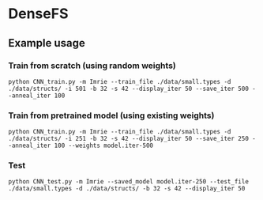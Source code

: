 # DenseFS

## Example usage

### Train from scratch (using random weights)
```
python CNN_train.py -m Imrie --train_file ./data/small.types -d ./data/structs/ -i 501 -b 32 -s 42 --display_iter 50 --save_iter 500 --anneal_iter 100
```

### Train from pretrained model (using existing weights)
```
python CNN_train.py -m Imrie --train_file ./data/small.types -d ./data/structs/ -i 251 -b 32 -s 42 --display_iter 50 --save_iter 250 --anneal_iter 100 --weights model.iter-500
```

### Test
```
python CNN_test.py -m Imrie --saved_model model.iter-250 --test_file ./data/small.types -d ./data/structs/ -b 32 -s 42 --display_iter 50
```

